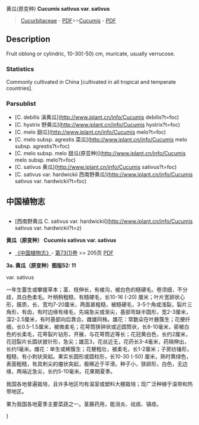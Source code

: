 黄瓜(原变种) **Cucumis sativus var. sativus**

> [Cucurbitaceae](http://www.iplant.cn/info/Cucurbitaceae?t=foc) - [PDF](http://www.iplant.cn/foc/pdf/Cucurbitaceae.pdf)>>[Cucumis](http://www.iplant.cn/info/Cucumis?t=foc) - [PDF](http://www.iplant.cn/foc/pdf/Cucumis.pdf)

## Description

Fruit oblong or cylindric, 10-30(-50) cm, muricate, usually verrucose.

### Statistics
Commonly cultivated in China [cultivated in all tropical and temperate countries].

### Parsublist

* [C.  debilis  滇黄瓜](http://www.iplant.cn/info/Cucumis debilis?t=foc)
* [C.  hystrix  野黄瓜](http://www.iplant.cn/info/Cucumis hystrix?t=foc)
* [C.  melo  甜瓜](http://www.iplant.cn/info/Cucumis melo?t=foc)
* [C.  melo subsp. agrestis  菜瓜](http://www.iplant.cn/info/Cucumis melo subsp. agrestis?t=foc)
* [C.  melo subsp. melo  甜瓜(原亚种)](http://www.iplant.cn/info/Cucumis melo subsp. melo?t=foc)
* [C.  sativus  黄瓜](http://www.iplant.cn/info/Cucumis sativus?t=foc)
* [C.  sativus var. hardwickii  西南野黄瓜](http://www.iplant.cn/info/Cucumis sativus var. hardwickii?t=foc)

## 中国植物志

## 
* [西南野黄瓜  C.  sativus var. hardwickii](http://www.iplant.cn/info/Cucumis sativus var. hardwickii?t=z)

**黄瓜（原变种） Cucumis sativus var. sativus**

* [《中国植物志》](http://www.iplant.cn/frps)- [第73(1)卷](http://www.iplant.cn/frps/vol/73(1)) >> 205页 [PDF](http://www.iplant.cn/frps/pdf/73(1)/205.PDF)

**3a. 黄瓜（原变种）图版52: 11**

var. sativus

一年生蔓生或攀援草本；茎、枝伸长，有棱沟，被白色的糙硬毛。卷须细，不分歧，具白色柔毛。叶柄稍粗糙，有糙硬毛，长10-16 (-20) 厘米；叶片宽卵状心形，膜质，长、宽均7-20厘米，两面甚粗糙，被糙硬毛，3-5个角或浅裂，裂片三角形，有齿，有时边缘有缘毛，先端急尖或渐尖，基部弯缺半圆形，宽2-3厘米，深2-2.5厘米，有时基部向后靠合。雌雄同株。雄花：常数朵在叶腋簇生；花梗纤细，长0.5-1.5厘米，被微柔毛；花萼筒狭钟状或近圆筒状，长8-10毫米，密被白色的长柔毛，花萼裂片钻形，开展，与花萼筒近等长；花冠黄白色，长约2厘米，花冠裂片长圆状披针形，急尖；雄蕊3，花丝近无，花药长3-4毫米，药隔伸出，长约1毫米。雌花：单生或稀簇生；花梗粗壮，被柔毛，长1-2厘米；子房纺锤形，粗糙，有小刺状突起。果实长圆形或圆柱形，长10-30 (-50) 厘米，熟时黄绿色，表面粗糙，有具刺尖的瘤状突起，极稀近于平滑。种子小，狭卵形，白色，无边缘，两端近急尖，长约5-10毫米。花果期夏季。

我国各地普遍栽培，且许多地区均有温室或塑料大棚栽培；现广泛种植于温带和热带地区。

果为我国各地夏季主要菜蔬之一。茎藤药用，能消炎、祛痰、镇痉。

}